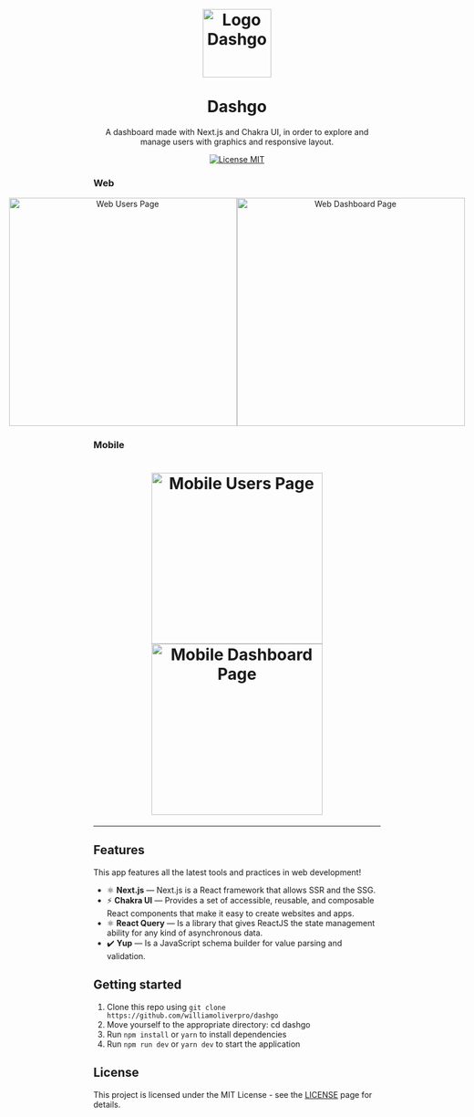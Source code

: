 
<h1 align="center">
<br>
  <img src="https://github.com/williamoliverpro/screenshots/blob/main/dashgo/logodashgo.png" alt="Logo Dashgo" width="120">
<br>
<br>
Dashgo
</h1>

<p align="center">A dashboard made with Next.js and Chakra UI, in order to explore and manage users with graphics and responsive layout.</p>

<p align="center">
  <a href="https://opensource.org/licenses/MIT">
    <img src="https://img.shields.io/badge/License-MIT-blue.svg" alt="License MIT">
  </a>
</p>

[//]: # (Add your gifs/images here:)

### Web

<p align="center" style="display: flex; align-items: flex-start; justify-content: center;">
  <img alt="Web Users Page" title="homeweb" src="https://github.com/williamoliverpro/screenshots/blob/main/dashgo/dashgouserspng.png" width="400px">

  <img alt="Web Dashboard Page" title="#registration-completedweb" src="https://github.com/williamoliverpro/screenshots/blob/main/dashgo/dashgodashboard.png" width="400px">
</p>
  
### Mobile
<h1 align="center">
    <img alt="Mobile Users Page" src="https://github.com/williamoliverpro/screenshots/blob/main/dashgo/dashgousersmobile.png" width="300px">
    <img alt="Mobile Dashboard Page" src="https://github.com/williamoliverpro/screenshots/blob/main/dashgo/dashgodashboardmobile.png" width="300px">
</h1>
</div>

<hr />

## Features
[//]: # (Add the features of your project here:)
This app features all the latest tools and practices in web development!

- ⚛️ **Next.js** — Next.js is a React framework that allows SSR and the SSG.
- ⚡ **Chakra UI** — Provides a set of accessible, reusable, and composable React components that make it easy to create websites and apps.
- ⚛️ **React Query** — Is a library that gives ReactJS the state management ability for any kind of asynchronous data.
- ✔️ **Yup** — Is a JavaScript schema builder for value parsing and validation.

## Getting started

1. Clone this repo using ```git clone https://github.com/williamoliverpro/dashgo```<br/>
2. Move yourself to the appropriate directory: cd dashgo<br/>
3. Run ```npm install``` or ```yarn``` to install dependencies
4. Run ```npm run dev``` or ```yarn dev``` to start the application


## License

This project is licensed under the MIT License - see the [LICENSE](https://opensource.org/licenses/MIT) page for details.

